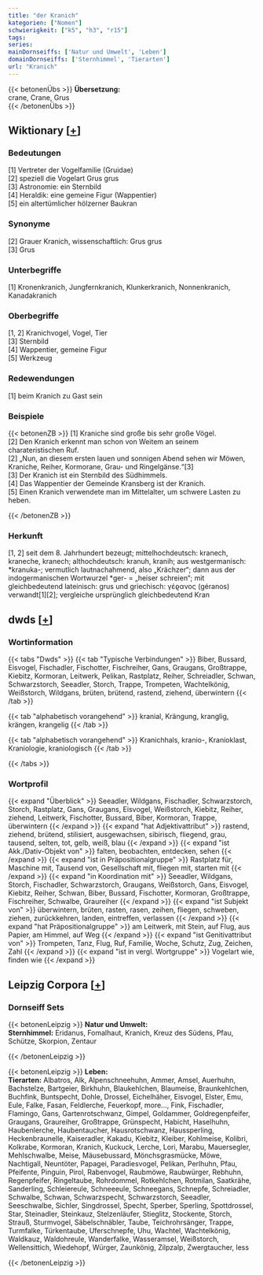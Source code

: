 ```yaml
---
title: "der Kranich"
kategorien: ["Nomen"]
schwierigkeit: ["k5", "h3", "r15"]
tags:
series:
mainDornseiffs: ['Natur und Umwelt', 'Leben']
domainDornseiffs: ['Sternhimmel', 'Tierarten']
url: "Kranich"
---
```


{{< betonenÜbs >}}
**Übersetzung:**  
crane, Crane, Grus  
{{< /betonenÜbs >}}

## Wiktionary [[+](https://de.wiktionary.org/wiki/Kranich)]

### Bedeutungen
[1] Vertreter der Vogelfamilie (Gruidae)  
[2] speziell die Vogelart Grus grus  
[3] Astronomie: ein Sternbild  
[4] Heraldik: eine gemeine Figur (Wappentier)  
[5] ein altertümlicher hölzerner Baukran  

### Synonyme
[2] Grauer Kranich, wissenschaftlich: Grus grus  
[3] Grus  

### Unterbegriffe
[1] Kronenkranich, Jungfernkranich, Klunkerkranich, Nonnenkranich, Kanadakranich  

### Oberbegriffe
[1, 2] Kranichvogel, Vogel, Tier  
[3] Sternbild  
[4] Wappentier, gemeine Figur  
[5] Werkzeug  

### Redewendungen
[1] beim Kranich zu Gast sein  

### Beispiele
{{< betonenZB >}}
[1] Kraniche sind große bis sehr große Vögel.  
[2] Den Kranich erkennt man schon von Weitem an seinem charateristischen Ruf.  
[2] „Nun, an diesem ersten lauen und sonnigen Abend sehen wir Möwen, Kraniche, Reiher, Kormorane, Grau- und Ringelgänse.“[3]  
[3] Der Kranich ist ein Sternbild des Südhimmels.  
[4] Das Wappentier der Gemeinde Kransberg ist der Kranich.  
[5] Einen Kranich verwendete man im Mittelalter, um schwere Lasten zu heben.  

{{< /betonenZB >}}
### Herkunft
[1, 2] seit dem 8. Jahrhundert bezeugt; mittelhochdeutsch: kranech, kraneche, kranech; althochdeutsch: kranuh, kranih; aus westgermanisch: *kranuka-; vermutlich lautnachahmend, also „Krächzer“; dann aus der indogermanischen Wortwurzel *ger- = „heiser schreien“; mit gleichbedeutend lateinisch: grus und griechisch: γέϱανος (géranos) verwandt[1][2]; vergleiche ursprünglich gleichbedeutend Kran  



## dwds [[+](https://www.dwds.de/wb/Kranich)]

### Wortinformation
{{< tabs "Dwds" >}}
{{< tab "Typische Verbindungen" >}}
Biber, Bussard, Eisvogel, Fischadler, Fischotter, Fischreiher, Gans, Graugans, Großtrappe, Kiebitz, Kormoran, Leitwerk, Pelikan, Rastplatz, Reiher, Schreiadler, Schwan, Schwarzstorch, Seeadler, Storch, Trappe, Trompeten, Wachtelkönig, Weißstorch, Wildgans, brüten, brütend, rastend, ziehend, überwintern
{{< /tab >}}

{{< tab "alphabetisch vorangehend" >}}
kranial, Krängung, kranglig, krängen, krangelig
{{< /tab >}}

{{< tab "alphabetisch vorangehend" >}}
Kranichhals, kranio-, Kranioklast, Kraniologie, kraniologisch
{{< /tab >}}

{{< /tabs >}}

### Wortprofil
{{< expand "Überblick" >}} Seeadler, Wildgans, Fischadler, Schwarzstorch, Storch, Rastplatz, Gans, Graugans, Eisvogel, Weißstorch, Kiebitz, Reiher, ziehend, Leitwerk, Fischotter, Bussard, Biber, Kormoran, Trappe, überwintern {{< /expand >}}
{{< expand "hat Adjektivattribut" >}} rastend, ziehend, brütend, stilisiert, ausgewachsen, sibirisch, fliegend, grau, tausend, selten, tot, gelb, weiß, blau {{< /expand >}}
{{< expand "ist Akk./Dativ-Objekt von" >}} falten, beobachten, entdecken, sehen {{< /expand >}}
{{< expand "ist in Präpositionalgruppe" >}} Rastplatz für, Maschine mit, Tausend von, Gesellschaft mit, fliegen mit, starten mit {{< /expand >}}
{{< expand "in Koordination mit" >}} Seeadler, Wildgans, Storch, Fischadler, Schwarzstorch, Graugans, Weißstorch, Gans, Eisvogel, Kiebitz, Reiher, Schwan, Biber, Bussard, Fischotter, Kormoran, Großtrappe, Fischreiher, Schwalbe, Graureiher {{< /expand >}}
{{< expand "ist Subjekt von" >}} überwintern, brüten, rasten, rasen, zeihen, fliegen, schweben, ziehen, zurückkehren, landen, eintreffen, verlassen {{< /expand >}}
{{< expand "hat Präpositionalgruppe" >}} am Leitwerk, mit Stein, auf Flug, aus Papier, am Himmel, auf Weg {{< /expand >}}
{{< expand "ist Genitivattribut von" >}} Trompeten, Tanz, Flug, Ruf, Familie, Woche, Schutz, Zug, Zeichen, Zahl {{< /expand >}}
{{< expand "ist in vergl. Wortgruppe" >}} Vogelart wie, finden wie {{< /expand >}}

## Leipzig Corpora [[+](https://corpora.uni-leipzig.de/en/res?word=Kranich&corpusId=deu_newscrawl-public_2018)]

### Dornseiff Sets
{{< betonenLeipzig >}}
**Natur und Umwelt:**  
**Sternhimmel:** Eridanus, Fomalhaut, Kranich, Kreuz des Südens, Pfau, Schütze, Skorpion, Zentaur  

{{< /betonenLeipzig >}}


{{< betonenLeipzig >}}
**Leben:**  
**Tierarten:** Albatros, Alk, Alpenschneehuhn, Ammer, Amsel, Auerhuhn, Bachstelze, Bartgeier, Birkhuhn, Blaukehlchen, Blaumeise, Braunkehlchen, Buchfink, Buntspecht, Dohle, Drossel, Eichelhäher, Eisvogel, Elster, Emu, Eule, Falke, Fasan, Feldlerche, Feuerkopf, more..., Fink, Fischadler, Flamingo, Gans, Gartenrotschwanz, Gimpel, Goldammer, Goldregenpfeifer, Graugans, Graureiher, Großtrappe, Grünspecht, Habicht, Haselhuhn, Haubenlerche, Haubentaucher, Hausrotschwanz, Haussperling, Heckenbraunelle, Kaiseradler, Kakadu, Kiebitz, Kleiber, Kohlmeise, Kolibri, Kolkrabe, Kormoran, Kranich, Kuckuck, Lerche, Lori, Marabu, Mauersegler, Mehlschwalbe, Meise, Mäusebussard, Mönchsgrasmücke, Möwe, Nachtigall, Neuntöter, Papagei, Paradiesvogel, Pelikan, Perlhuhn, Pfau, Pfeifente, Pinguin, Pirol, Rabenvogel, Raubmöwe, Raubwürger, Rebhuhn, Regenpfeifer, Ringeltaube, Rohrdommel, Rotkehlchen, Rotmilan, Saatkrähe, Sanderling, Schleiereule, Schneeeule, Schneegans, Schnepfe, Schreiadler, Schwalbe, Schwan, Schwarzspecht, Schwarzstorch, Seeadler, Seeschwalbe, Sichler, Singdrossel, Specht, Sperber, Sperling, Spottdrossel, Star, Steinadler, Steinkauz, Stelzenläufer, Stieglitz, Stockente, Storch, Strauß, Sturmvogel, Säbelschnäbler, Taube, Teichrohrsänger, Trappe, Turmfalke, Türkentaube, Uferschnepfe, Uhu, Wachtel, Wachtelkönig, Waldkauz, Waldohreule, Wanderfalke, Wasseramsel, Weißstorch, Wellensittich, Wiedehopf, Würger, Zaunkönig, Zilpzalp, Zwergtaucher, less  

{{< /betonenLeipzig >}}
